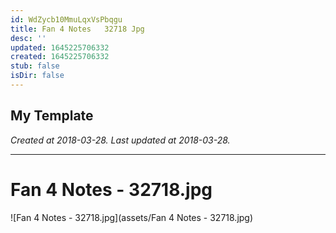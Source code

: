 ```yaml
---
id: WdZycb10MmuLqxVsPbqgu
title: Fan 4 Notes   32718 Jpg
desc: ''
updated: 1645225706332
created: 1645225706332
stub: false
isDir: false
---
```

My Template
---

_Created at 2018-03-28._
_Last updated at 2018-03-28._




---

# Fan 4 Notes - 32718.jpg


![Fan 4 Notes - 32718.jpg](assets/Fan 4 Notes - 32718.jpg)

